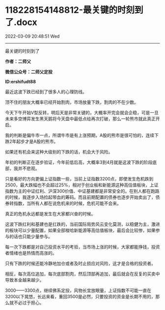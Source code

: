 # 118228154148812-最关键的时刻到了.docx

2022-03-09 20:48:51 Wed

----

最关键的时刻到了

__作者：二师父__

__微信公众号：二师父定投__

__ID:ershifudt88__

最近这波下跌已经到了很多人的心理防线。

顶不住的朋友大概率已经开始割肉，市场放量下跌，割肉的不在少数。

今天下午开始V型反转，明后天是非常关键的，大概率开完会就会企稳，可是一旦未来多空博弈发生黑天鹅将今天盘中最低点给再次打破，那么一轮熊市就此真正开启。

我的判断是偏牛市一点，所谓牛市是有上涨预期，A股的熊市是很可怕的，连续下跌2年起步才是A股的熊市。

如果还有机会来这种大级别的下跌的话，机会大于风险。

年初的判断正在逐步验证，今年前低后高，大概率3到4月就是这波下跌的阶段底部，我并不悲观。

只是看好的方向更偏上证指数一些，当前上证指数3200点，即使发生危机跌到2500，最大跌幅也不会超过25%，相对于创业板和新能源这种高估值板块，上证指数为主的中证红利、沪深300价值、中证基建都是非常安全的。在别人都在跑路的时候，我逐步入场捡起带血的筹码。而且前期配置的债券也逐步开始卖出了，债券转指数，当所有人都在说危机来的时候，危机可能不会来。

真正的危机永远都是发生在大家都兴奋的时候。

这波下跌红利和基建也是扛跌的，当前国际局势风云变化莫测，以稳健为主，激进的板块可以少量配置，如果全部梭哈新能源等高估值板块，最后会比较惨，如果参与的话也只能少量参与。

每一次下跌都是对自己投资水平的考验，当市场上涨的时候，大家都能挣钱，投资者情绪也是热情而高涨的。

只有下跌的时候还能冷静地加仓或者及时止损应对风险，这才是合格的投资者。

相反，每次高位追加，每次底部割肉，然后顶部再追加，最后就会在反复的买卖中导致本金越来越少。

3000——3300点，继续佛系定投，风物长宜放眼量，上证指数不可能一直在3200以下晃悠，长远来看，重回3500是必然，只要投资的资金是长期不用的，那么就不必过于担心。

